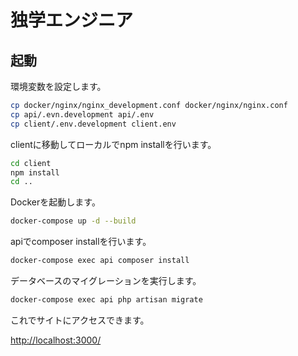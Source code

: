 # 独学エンジニア

## 起動

環境変数を設定します。

```bash
cp docker/nginx/nginx_development.conf docker/nginx/nginx.conf
cp api/.evn.development api/.env
cp client/.env.development client.env
```

clientに移動してローカルでnpm installを行います。

```bash
cd client
npm install
cd ..
```

Dockerを起動します。

```bash
docker-compose up -d --build
```

apiでcomposer installを行います。

```bash
docker-compose exec api composer install
```

データベースのマイグレーションを実行します。

```bash
docker-compose exec api php artisan migrate
```

これでサイトにアクセスできます。

[http://localhost:3000/](http://localhost:3000/)
